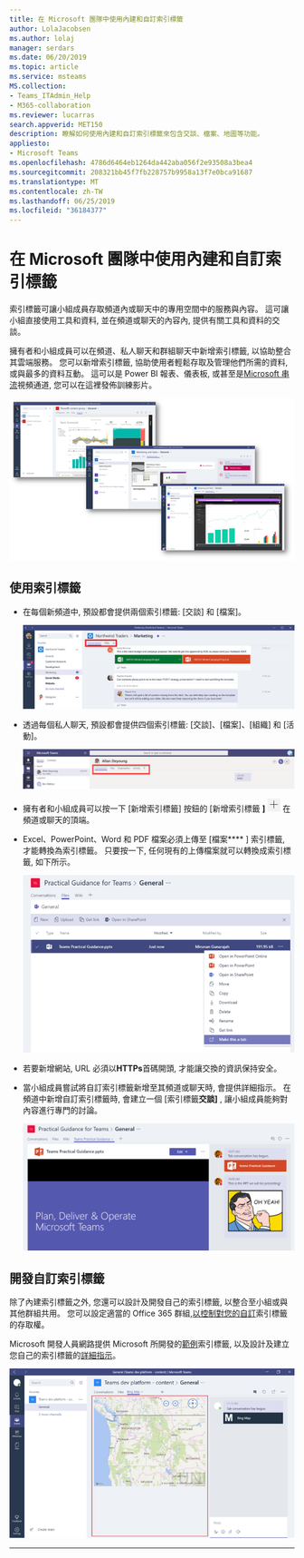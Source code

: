 ```yaml
---
title: 在 Microsoft 團隊中使用內建和自訂索引標籤
author: LolaJacobsen
ms.author: lolaj
manager: serdars
ms.date: 06/20/2019
ms.topic: article
ms.service: msteams
MS.collection:
- Teams_ITAdmin_Help
- M365-collaboration
ms.reviewer: lucarras
search.appverid: MET150
description: 瞭解如何使用內建和自訂索引標籤來包含交談、檔案、地圖等功能。
appliesto:
- Microsoft Teams
ms.openlocfilehash: 4786d6464eb1264da442aba056f2e93508a3bea4
ms.sourcegitcommit: 208321bb45f7fb228757b9958a13f7e0bca91687
ms.translationtype: MT
ms.contentlocale: zh-TW
ms.lasthandoff: 06/25/2019
ms.locfileid: "36184377"
---
```

<a name="use-built-in-and-custom-tabs-in-microsoft-teams"></a>在 Microsoft 團隊中使用內建和自訂索引標籤
==================================================

索引標籤可讓小組成員存取頻道內或聊天中的專用空間中的服務與內容。 這可讓小組直接使用工具和資料, 並在頻道或聊天的內容內, 提供有關工具和資料的交談。

擁有者和小組成員可以在頻道、私人聊天和群組聊天中新增索引標籤, 以協助整合其雲端服務。 您可以新增索引標籤, 協助使用者輕鬆存取及管理他們所需的資料, 或與最多的資料互動。 這可以是 Power BI 報表、儀表板, 或甚至是[Microsoft 串流](https://go.microsoft.com/fwlink/?linkid=855785)視頻通道, 您可以在這裡發佈訓練影片。

![索引標籤中各種內容的三個螢幕擷取畫面。](media/Use_built-in_and_custom_tabs_in_Microsoft_Teams_image4.png)

## <a name="work-with-tabs"></a>使用索引標籤

- 在每個新頻道中, 預設都會提供兩個索引標籤: [交談] 和 [檔案]。

    ![行銷團隊之 [交談] 區段的螢幕擷取畫面。](media/Use_built-in_and_custom_tabs_in_Microsoft_Teams_image1.png)
- 透過每個私人聊天, 預設都會提供四個索引標籤: [交談]、[檔案]、[組織] 和 [活動]。

    ![聊天中之索引標籤的螢幕擷取畫面。](media/Use_built-in_and_custom_tabs_add_tabs_to_a_chat.png)

- 擁有者和小組成員可以按一下 [新增索引標籤] 按鈕的 [新增索引標籤 **]** ![螢幕擷取畫面, 顯示 + 符號, 將更多索引標籤新增到頻道或聊天中。](media/Use_built-in_and_custom_tabs_add_a_tab_button.png) 在頻道或聊天的頂端。

- Excel、PowerPoint、Word 和 PDF 檔案必須上傳至 [檔案**** ] 索引標籤, 才能轉換為索引標籤。 只要按一下, 任何現有的上傳檔案就可以轉換成索引標籤, 如下所示。

    ![已選取 PowerPoint 檔案之 [檔案] 索引標籤的螢幕擷取畫面。](media/Use_built-in_and_custom_tabs_in_Microsoft_Teams_image2.png)

- 若要新增網站, URL 必須以**HTTPs**首碼開頭, 才能讓交換的資訊保持安全。

- 當小組成員嘗試將自訂索引標籤新增至其頻道或聊天時, 會提供詳細指示。 在頻道中新增自訂索引標籤時, 會建立一個 [索引標籤**交談]** , 讓小組成員能夠對內容進行專門的討論。

    ![[自訂] 索引標籤的螢幕擷取畫面, 右側有一個索引標籤交談](media/Use_built-in_and_custom_tabs_in_Microsoft_Teams_image3.png)

## <a name="develop-custom-tabs"></a>開發自訂索引標籤

除了內建索引標籤之外, 您還可以設計及開發自己的索引標籤, 以整合至小組或與其他群組共用。 您可以設定適當的 Office 365 群組,[以控制對您的自訂](https://docs.microsoft.com/en-us/microsoftteams/platform/get-started/design#streamline-access)索引標籤的存取權。

Microsoft 開發人員網路提供 Microsoft 所開發的[範例](https://go.microsoft.com/fwlink/?linkid=855787)索引標籤, 以及設計及建立您自己的索引標籤的[詳細指示](https://go.microsoft.com/fwlink/?linkid=855786)。

![Microsoft 團隊中 [自訂] 索引標籤範例的螢幕擷取畫面。](media/Use_built-in_and_custom_tabs_in_Microsoft_Teams_image5.png)

---
